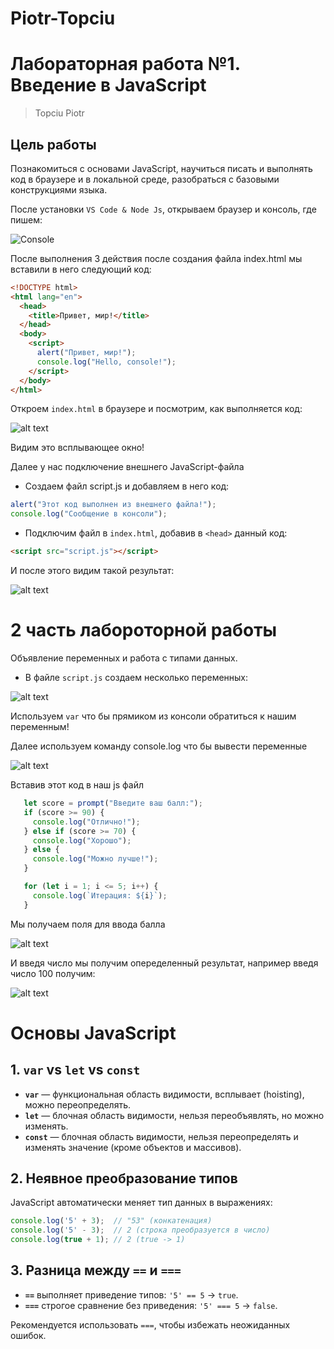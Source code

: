 # Piotr-Topciu
# Лабораторная работа №1. Введение в JavaScript
> Topciu Piotr
## Цель работы

Познакомиться с основами JavaScript, научиться писать и выполнять код в браузере и в локальной среде, разобраться с базовыми конструкциями языка.

После установки `VS Code & Node Js`, открываем браузер и консоль, где пишем:

![Console](image.png)

После выполнения 3 действия после создания файла index.html мы вставили в него следующий код:

   ```html
   <!DOCTYPE html>
   <html lang="en">
     <head>
       <title>Привет, мир!</title>
     </head>
     <body>
       <script>
         alert("Привет, мир!");
         console.log("Hello, console!");
       </script>
     </body>
   </html>
   ```
Откроем `index.html` в браузере и посмотрим, как выполняется код:

![alt text](image-1.png)

Видим это всплывающее окно!

 Далее у нас подключение внешнего JavaScript-файла

   - Создаем файл script.js и добавляем в него код:

   ```javascript
   alert("Этот код выполнен из внешнего файла!");
   console.log("Сообщение в консоли");
   ```

   - Подключим файл в `index.html`, добавив в `<head>` данный код:

   ```html
   <script src="script.js"></script>
   ```

   И после этого видим такой результат:

   ![alt text](image-2.png)


# 2 часть лабороторной работы

 Объявление переменных и работа с типами данных.

   - В файле `script.js` создаем несколько переменных:

   ![alt text](image-3.png)

Используем `var` что бы прямиком из консоли обратиться к нашим переменным!

Далее используем команду console.log что бы вывести переменные

![alt text](image-4.png)

Вставив этот код в наш js файл

```javascript
   let score = prompt("Введите ваш балл:");
   if (score >= 90) {
     console.log("Отлично!");
   } else if (score >= 70) {
     console.log("Хорошо");
   } else {
     console.log("Можно лучше!");
   }

   for (let i = 1; i <= 5; i++) {
     console.log(`Итерация: ${i}`);
   }
   ```
Мы получаем поля для ввода балла

![alt text](image-6.png)

И введя число мы получим опеределенный результат, например введя число 100 получим:

![alt text](image-7.png)

# Основы JavaScript

## 1. `var` vs `let` vs `const`
- **`var`** — функциональная область видимости, всплывает (hoisting), можно переопределять.
- **`let`** — блочная область видимости, нельзя переобъявлять, но можно изменять.
- **`const`** — блочная область видимости, нельзя переопределять и изменять значение (кроме объектов и массивов).

## 2. Неявное преобразование типов
JavaScript автоматически меняет тип данных в выражениях:
```js
console.log('5' + 3);  // "53" (конкатенация)
console.log('5' - 3);  // 2 (строка преобразуется в число)
console.log(true + 1); // 2 (true -> 1)
```

## 3. Разница между `==` и `===`
- **`==`** выполняет приведение типов: `'5' == 5` → `true`.
- **`===`** строгое сравнение без приведения: `'5' === 5` → `false`.

Рекомендуется использовать `===`, чтобы избежать неожиданных ошибок.


